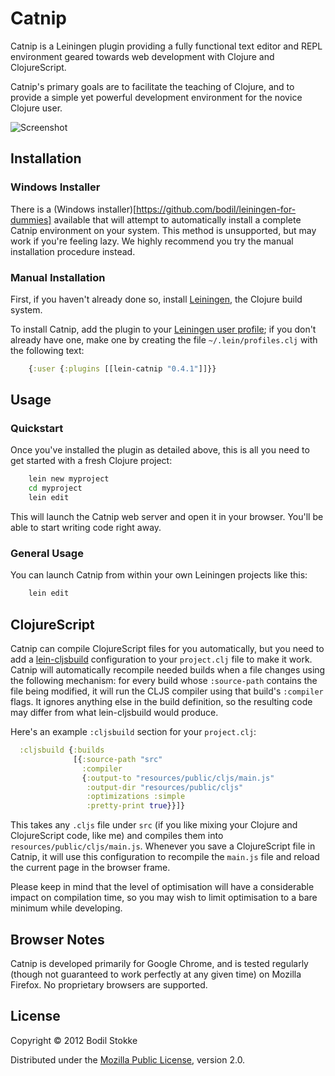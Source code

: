 # Catnip

Catnip is a Leiningen plugin providing a fully functional text editor
and REPL environment geared towards web development with Clojure and
ClojureScript.

Catnip's primary goals are to facilitate the teaching of Clojure, and
to provide a simple yet powerful development environment for the
novice Clojure user.

![Screenshot](https://raw.github.com/bodil/catnip/master/catnip-screenshot-light.png)

## Installation

### Windows Installer

There is a (Windows
installer)[https://github.com/bodil/leiningen-for-dummies] available
that will attempt to automatically install a complete Catnip
environment on your system. This method is unsupported, but may work
if you're feeling lazy. We highly recommend you try the manual
installation procedure instead.

### Manual Installation

First, if you haven't already done so, install [Leiningen](https://github.com/technomancy/leiningen), the Clojure build system.

To install Catnip, add the plugin to your
[Leiningen user profile](https://github.com/technomancy/leiningen/blob/master/doc/PROFILES.md); if you don't already have one, make one by creating the file `~/.lein/profiles.clj` with the following text:

```clojure
    {:user {:plugins [[lein-catnip "0.4.1"]]}}
```

## Usage

### Quickstart

Once you've installed the plugin as detailed above, this is all you
need to get started with a fresh Clojure project:

```bash
    lein new myproject
    cd myproject
    lein edit
```

This will launch the Catnip web server and open it in your browser.
You'll be able to start writing code right away.

### General Usage

You can launch Catnip from within your own Leiningen projects like
this:

```bash
    lein edit
```

## ClojureScript

Catnip can compile ClojureScript files for you automatically, but you
need to add a
[lein-cljsbuild](https://github.com/emezeske/lein-cljsbuild)
configuration to your `project.clj` file to make it work. Catnip will
automatically recompile needed builds when a file changes using the
following mechanism: for every build whose `:source-path` contains the
file being modified, it will run the CLJS compiler using that build's
`:compiler` flags. It ignores anything else in the build definition,
so the resulting code may differ from what lein-cljsbuild would
produce.

Here's an example `:cljsbuild` section for your `project.clj`:

```clojure
  :cljsbuild {:builds
              [{:source-path "src"
                :compiler
                {:output-to "resources/public/cljs/main.js"
                 :output-dir "resources/public/cljs"
                 :optimizations :simple
                 :pretty-print true}}]}
```

This takes any `.cljs` file under `src` (if you like mixing your
Clojure and ClojureScript code, like me) and compiles them into
`resources/public/cljs/main.js`. Whenever you save a ClojureScript
file in Catnip, it will use this configuration to recompile the
`main.js` file and reload the current page in the browser frame.

Please keep in mind that the level of optimisation will have a
considerable impact on compilation time, so you may wish to limit
optimisation to a bare minimum while developing.

## Browser Notes

Catnip is developed primarily for Google Chrome, and is tested
regularly (though not guaranteed to work perfectly at any given time)
on Mozilla Firefox. No proprietary browsers are supported.

## License

Copyright © 2012 Bodil Stokke

Distributed under the
[Mozilla Public License](http://mozilla.org/MPL/2.0/), version 2.0.
